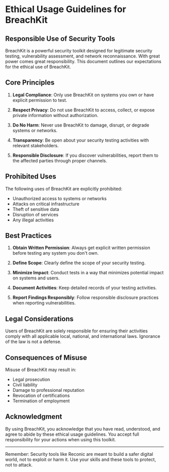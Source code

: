 # Ethical Usage Guidelines for BreachKit

## Responsible Use of Security Tools

BreachKit is a powerful security toolkit designed for legitimate security testing, vulnerability assessment, and network reconnaissance. With great power comes great responsibility. This document outlines our expectations for the ethical use of BreachKit.

## Core Principles

1. **Legal Compliance**: Only use BreachKit on systems you own or have explicit permission to test.

2. **Respect Privacy**: Do not use BreachKit to access, collect, or expose private information without authorization.

3. **Do No Harm**: Never use BreachKit to damage, disrupt, or degrade systems or networks.

4. **Transparency**: Be open about your security testing activities with relevant stakeholders.

5. **Responsible Disclosure**: If you discover vulnerabilities, report them to the affected parties through proper channels.

## Prohibited Uses

The following uses of BreachKit are explicitly prohibited:

- Unauthorized access to systems or networks
- Attacks on critical infrastructure
- Theft of sensitive data
- Disruption of services
- Any illegal activities

## Best Practices

1. **Obtain Written Permission**: Always get explicit written permission before testing any system you don't own.

2. **Define Scope**: Clearly define the scope of your security testing.

3. **Minimize Impact**: Conduct tests in a way that minimizes potential impact on systems and users.

4. **Document Activities**: Keep detailed records of your testing activities.

5. **Report Findings Responsibly**: Follow responsible disclosure practices when reporting vulnerabilities.

## Legal Considerations

Users of BreachKit are solely responsible for ensuring their activities comply with all applicable local, national, and international laws. Ignorance of the law is not a defense.

## Consequences of Misuse

Misuse of BreachKit may result in:

- Legal prosecution
- Civil liability
- Damage to professional reputation
- Revocation of certifications
- Termination of employment

## Acknowledgment

By using BreachKit, you acknowledge that you have read, understood, and agree to abide by these ethical usage guidelines. You accept full responsibility for your actions when using this toolkit.

---

Remember: Security tools like Reconic are meant to build a safer digital world, not to exploit or harm it. Use your skills and these tools to protect, not to attack.
